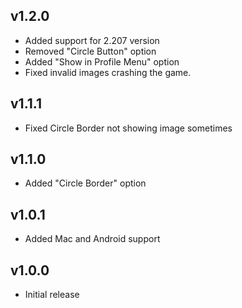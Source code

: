 ## v1.2.0
* Added support for 2.207 version
* Removed "Circle Button" option
* Added "Show in Profile Menu" option
* Fixed invalid images crashing the game.

## v1.1.1
* Fixed Circle Border not showing image sometimes

## v1.1.0
* Added "Circle Border" option

## v1.0.1
* Added Mac and Android support

## v1.0.0
* Initial release
